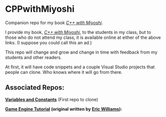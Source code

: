 # CPPwithMiyoshi
Companion repo for my book <a href="https://amzn.to/3bQuePT" target="_blank"><i>C++ with Miyoshi</i></a>.

I provide my book, <a href="https://amzn.to/3bQuePT" target="_blank"><i>C++ with Miyoshi</i></a>, to the students in my class, but to those who do not attend my class, it is available online at either of the above links.  (I suppose you could call this an ad.)

This repo will change and grow and change in time with feedback from my students and other readers.

At first, it will have code snippets and a couple Visual Studio projects that people can clone.  Who knows where it will go from there.

## Associated Repos:
**<a href="https://github.com/MichaelTMiyoshi/CPPwithMiyoshi-01VarsAndConsts" target="_blank">Variables and Constants</a>**  (First repo to clone)

**<a href="https://github.com/MichaelTMiyoshi/WilliamsGameEngineVS2019" target="_blank">Game Engine Tutorial</a> (original written by <a href="https://github.com/ericwill-msft" target="_blank">Eric Williams</a>):**
